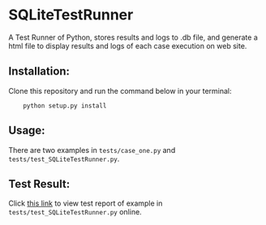 # SQLiteTestRunner
A Test Runner of Python, stores results and logs to .db file, and generate a html file to display results and logs of each case execution on web site.


## Installation:

Clone this repository and run the command below in your terminal:

```shell
    python setup.py install
```

## Usage:

There are two examples in `tests/case_one.py` and `tests/test_SQLiteTestRunner.py`.


## Test Result:

Click [this link](https://cdn.rawgit.com/JoTsaiCN/SQLiteTestRunner/master/tests/test_report.html) to view test report of example in `tests/test_SQLiteTestRunner.py` online.
